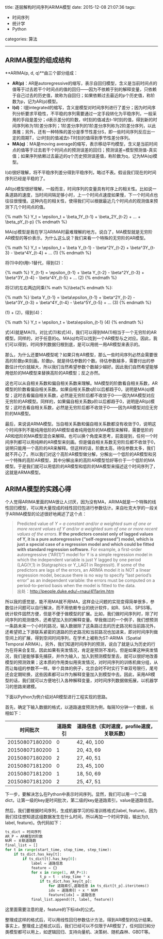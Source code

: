 title: 逐层解构时间序列ARIMA模型 
date: 2015-12-08 21:07:36
tags:
- 时间序列
- 统计学
- Python

categories: 算法

---

## ARIMA模型的组成结构

**ARIMA(p, d, q)**由三个部分组成：

- **AR(p)**：AR是autoregressive的缩写，表示自回归模型，含义是当前时间点的值等于过去若干个时间点的值的回归——因为不依赖于别的解释变量，只依赖于自己过去的历史值，故称为自回归；如果依赖过去最近的p个历史值，称阶数为p，记为AR(p)模型。
- **I(d)**：I是integrated的缩写，含义是模型对时间序列进行了差分；因为时间序列分析要求平稳性，不平稳的序列需要通过一定手段转化为平稳序列，一般采用的手段是差分；d表示差分的阶数，t时刻的值减去t-1时刻的值，得到新的时间序列称为1阶差分序列；1阶差分序列的1阶差分序列称为2阶差分序列，以此类推；另外，还有一种特殊的差分是季节性差分S，即一些时间序列反应出一定的周期T，让t时刻的值减去t-T时刻的值得到季节性差分序列。
- **MA(q)**：MA是moving average的缩写，表示移动平均模型，含义是当前时间点的值等于过去若干个时间点的预测误差的回归；预测误差=模型预测值-真实值；如果序列依赖过去最近的q个历史预测误差值，称阶数为q，记为MA(q)模型。

I(d)很好理解，将不平稳序列差分得到平稳序列，略过不表。假设我们现在的时间序列已经是平稳的了。

AR(p)模型很好理解，一般而言，时间序列的变量具有时序上的相关性。比如说一条道路的速度，当时间间隔足够小时，上一个时间点速度如果慢，下一个时间点也往往很慢慢。这种内在的相关性，使得我们可以根据最近几个时间点的观测值来预测下几个时间点的值。

{% math %} 
Y_t = \epsilon_t + \beta_1Y_{t-1} + \beta_2Y_{t-2} + ... + \beta_pY_{t-p} 
{% endmath %}


MA(q)模型是我在学习ARIMA时最难理解的地方。说白了，MA模型就是无穷阶AR模型的等价表示。为什么这么说？我们来看一个特殊的无穷阶的AR模型。

{% math %}
Y_t = \epsilon_t + \beta Y_{t-1} - \beta^2Y_{t-2} + \beta^3Y_{t-3} - \beta^4Y_{t-4} + ...        (1)
{% endmath %}


将(1)中的t用t-1替代，得到(2)：


{% math %}
Y_{t-1} = \epsilon_{t-1} + \beta Y_{t-2} - \beta^2Y_{t-3} + \beta^3Y_{t-4} - \beta^4Y_{t-5} + ...        (2)
{% endmath %}


将(2)的左右两边同乘{% math %}\beta{% endmath %}:

{% math %}
\beta Y_{t-1} = \beta\epsilon_{t-1} + \beta^2Y_{t-2} - \beta^3Y_{t-3} + \beta^4Y_{t-4} - \beta^5Y_{t-5} + ...       (3)
{% endmath %}


(1) + (2)，得到(4)：

{% math %}
Y_t = \epsilon_t + \beta\epsilon_{t-1}        (4)
{% endmath %}


式(4)就是MA(1)。对比式(1)和式(4)，我们可以得到MA(1)相当于一个无穷阶的AR模型。同样的，对于任意的q，MA(q)均可以找到一个AR模型与之对应。因此，我们可以得到，时间序列数据归根到底，是可以用统一用AR模型来表示的。

那么，为什么还要MA模型呢？如果只有AR模型，那么一些时间序列必然会需要很高的阶数p来刻画。阶数p，就是待估参数的个数。待估参数越多，需要付出的参数估计代价就越大，所以我们当然希望参数个数越少越好。因此我们自然希望能够用低阶的MA模型来替换高阶的AR模型；反之亦然。

这也可以从自相关系数和偏自相关系数来理解。MA模型的阶数看自相关系数，AR模型的阶数看偏自相关系数。如果自相关系数q阶以后都趋于0，说明是MA(q)模型；这时去看偏自相关系数，必然是无穷阶后都不收敛于0——因为MA模型对应无穷阶的AR模型。同样的，如果偏自相关系数p阶以后都趋于0，说明是AR(p)模型；这时去看自相关系数，必然是无穷阶后都不收敛于0——因为AR模型对应无穷阶的MA模型。

最后，来说说ARMA模型。当自相关系数和偏自相关系数都没有收敛于0，说明这个时间序列不能纯用低阶的AR模型或者纯用低阶的MA模型来解释，需要低阶的AR和低阶的MA模型混合来解释。也可以换个角度来思考，前面提到，任何一个时间序列都可以用纯粹的AR模型来刻画。但是偏自相关系数无穷阶后都不收敛于0，说明只能用一个高阶的AR来解释。但这样的话，阶数太高，待估参数太多，我们就不开心了。所以我们对这个高阶AR模型做分解，分解出一个低阶的AR模型和另一个特殊的高阶AR模型，其中分解出来的高阶AR模型恰好等价于一个低阶的MA模型。于是我们就可以用低阶的AR模型和低阶的MA模型来描述这个时间序列了，这就是ARMA模型。

## ARIMA模型的实践心得
个人觉得ARIMA里面的MA很让人讨厌，因为没有MA，ARIMA就是一个特殊的线性回归模型，可以用大量现成的线性回归包进行参数估计。来自杜克大学的一段关于ARIMA模型的论述很好地阐述了这个点：

> Predicted value of *Y = a constant and/or a weighted sum of one or more recent values of Y and/or a weighted sum of one or more recent values of the errors.*
**If the predictors consist only of lagged values of Y, it is a pure autoregressive (“self-regressed”) model, which is just a special case of a regression model and which could be fitted with standard regression software.**  For example, a first-order autoregressive (“AR(1)”) model for Y is a simple regression model in which the independent variable is just Y lagged by one period (LAG(Y,1) in Statgraphics or Y_LAG1 in RegressIt).  If some of the predictors are lags of the errors, an ARIMA model it is NOT a linear regression model, because there is no way to specify “last period’s error” as an independent variable:  the errors must be computed on a period-to-period basis when the model is fitted to the data.  
出处：http://people.duke.edu/~rnau/411arim.htm


所以我的感觉是，能不用MA就不用MA，这样会让问题的实现变得简单很多，参数估计问题可以自行解决，而不用依赖专业的统计软件，如R、SAS、SPSS等。统计软件固然方便，但是不便于做模型的扩展。比如，我们做时间序列时，除了时间序列的观测值外，还希望加入别的解释变量。举我做过的一个例子，我们想预测一条路未来一个小时的路况，输入数据除了这条路过去的历史路况和当前路况外，还希望把上下游联系紧密的道路的历史路况和当前路况也加进来，即对时间序列做空间上的扩展，得到空间时间序列，在学术上被称为ST-ARIMA（Spatial Temporal ARIMA）。另外，我们知道时间序列的预测，说白了就是认为历史的行为在将来会复现，因此如果有突发情况，肯定是预测不准的。但是如果这种突发情况，我们是能够事先捕获，并作为输入，加入到预测模型里去，就可以很好地改善模型的预测效果；这本质的作用类似用突发情况，对时间序列的训练机做分组，从而让每组的参数不一样。举个具体的例子，北京会时不时实行下单双号限行，尾号还会定期轮换，这些因素都可以作为解释变量加入到模型中去。因此，采用AR模型的话，我们就可以方便地引入各种解释变量，对时间序列数据做拓展，以机器学习的思路来建模。

下面以Python为例介绍对AR模型进行工程实现的思路。

首先，确定下输入数据的格式，以道路速度预测为例，每隔10分钟一个数据，长相如下：

| 时间批次 | 道路索引 | 道路信息（实时速度，profile速度，关联系数）|
| ---- | ---- | ---- | 
| 20150807180200 | 0 |  42, 40, 100 |
| 20150807180200 | 1 |  20, 43, 69 |
| 20150807180200 | 2 |  27, 40, 51 |
| 20150807181200 | 0 |  23, 45, 100 |
| 20150807181200 | 1 |  18, 50, 69 |
| 20150807181200 | 2 |  25, 47, 51 |

下一步，要解决怎么在Python中表示时间序列。显然，我们可以用一个二级dict，让第一级的key是时间批次，第二级的key是道路索引，value是道路信息。

然后，我们要根据时间序列，生成机器学习的标准训练格式(label, feature)，因为我们往往想知道这组数据发生在什么时间，所以再加一个时间字段，输出为(t, label, feature)。伪代码如下：

``` python
ts_dict = 时间序列
AR_P = AR模型的阶数
NUM = 关联道路数
final_list = []
for t in range(start_time, stop_time, step_time):
	if ts_dict.has_key[t]:
		if ts_dict[t].has_key[0]:
			label = 道路信息
			feature = {}
			for x in range(1, AR_P+1):
				t_p = t - step_time * x
				if ts_dict.has_key[t_p]:
					for 道路索引,道路信息 in ts_dict[t_p].iteritems()
					idx = 道路索引 + x * NUM
					feature[idx] = 道路信息
			final_list.append((t, label, feature))
```

这里面需要注意的是，feature的下标idx的公式。

整理成这样的格式后，可以用线性回归参数估计方法，得到AR模型的估计结果。事实上，整理成上述格式以后，我们已经可以不仅限于AR模型了，任何回归和分类模型都可以用上，如逻辑回归、支持向量机、决策树、随机森林、GBDT等。


